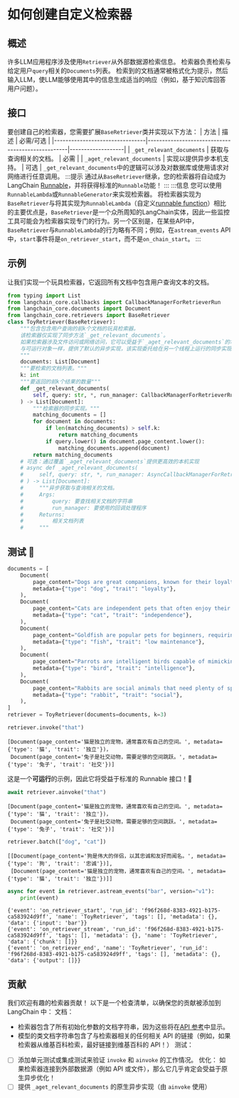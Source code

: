 # 如何创建自定义检索器
## 概述
许多LLM应用程序涉及使用`Retriever`从外部数据源检索信息。
检索器负责检索与给定用户`query`相关的`Documents`列表。
检索到的文档通常被格式化为提示，然后输入LLM，使LLM能够使用其中的信息生成适当的响应（例如，基于知识库回答用户问题）。
## 接口
要创建自己的检索器，您需要扩展`BaseRetriever`类并实现以下方法：
| 方法                         | 描述                                      | 必需/可选 |
|--------------------------------|--------------------------------------------------|-------------------|
| `_get_relevant_documents`      | 获取与查询相关的文档。               | 必需          |
| `_aget_relevant_documents`     | 实现以提供异步本机支持。       | 可选          |
`_get_relevant_documents`中的逻辑可以涉及对数据库或使用请求对网络进行任意调用。
:::提示
通过从`BaseRetriever`继承，您的检索器将自动成为LangChain [Runnable](/docs/concepts#interface)，并将获得标准的`Runnable`功能！
:::
:::信息
您可以使用`RunnableLambda`或`RunnableGenerator`来实现检索器。
将检索器实现为`BaseRetriever`与将其实现为`RunnableLambda`（自定义[runnable function](/docs/how_to/functions)）相比的主要优点是，`BaseRetriever`是一个众所周知的LangChain实体，因此一些监控工具可能会为检索器实现专门的行为。另一个区别是，在某些API中，`BaseRetriever`与`RunnableLambda`的行为略有不同；例如，在`astream_events` API中，`start`事件将是`on_retriever_start`，而不是`on_chain_start`。
:::
## 示例
让我们实现一个玩具检索器，它返回所有文档中包含用户查询文本的文档。
```python
from typing import List
from langchain_core.callbacks import CallbackManagerForRetrieverRun
from langchain_core.documents import Document
from langchain_core.retrievers import BaseRetriever
class ToyRetriever(BaseRetriever):
    """包含包含用户查询的前k个文档的玩具检索器。
    该检索器仅实现了同步方法`_get_relevant_documents`。
    如果检索器涉及文件访问或网络访问，它可以受益于`_aget_relevant_documents`的本机异步实现。
    与可运行对象一样，提供了默认的异步实现，该实现委托给在另一个线程上运行的同步实现。
    """
    documents: List[Document]
    """要检索的文档列表。"""
    k: int
    """要返回的前k个结果的数量"""
    def _get_relevant_documents(
        self, query: str, *, run_manager: CallbackManagerForRetrieverRun
    ) -> List[Document]:
        """检索器的同步实现。"""
        matching_documents = []
        for document in documents:
            if len(matching_documents) > self.k:
                return matching_documents
            if query.lower() in document.page_content.lower():
                matching_documents.append(document)
        return matching_documents
    # 可选：通过覆盖`_aget_relevant_documents`提供更高效的本机实现
    # async def _aget_relevant_documents(
    #     self, query: str, *, run_manager: AsyncCallbackManagerForRetrieverRun
    # ) -> List[Document]:
    #     """异步获取与查询相关的文档。
    #     Args:
    #         query: 要查找相关文档的字符串
    #         run_manager: 要使用的回调处理程序
    #     Returns:
    #         相关文档列表
    #     """
```
## 测试 🧪
```python
documents = [
    Document(
        page_content="Dogs are great companions, known for their loyalty and friendliness.",
        metadata={"type": "dog", "trait": "loyalty"},
    ),
    Document(
        page_content="Cats are independent pets that often enjoy their own space.",
        metadata={"type": "cat", "trait": "independence"},
    ),
    Document(
        page_content="Goldfish are popular pets for beginners, requiring relatively simple care.",
        metadata={"type": "fish", "trait": "low maintenance"},
    ),
    Document(
        page_content="Parrots are intelligent birds capable of mimicking human speech.",
        metadata={"type": "bird", "trait": "intelligence"},
    ),
    Document(
        page_content="Rabbits are social animals that need plenty of space to hop around.",
        metadata={"type": "rabbit", "trait": "social"},
    ),
]
retriever = ToyRetriever(documents=documents, k=3)
```
```python
retriever.invoke("that")
```
```output
[Document(page_content='猫是独立的宠物，通常喜欢有自己的空间。', metadata={'type': '猫', 'trait': '独立'})，
 Document(page_content='兔子是社交动物，需要足够的空间跳跃。', metadata={'type': '兔子', 'trait': '社交'})]
```
这是一个**可运行**的示例，因此它将受益于标准的 Runnable 接口！🤩
```python
await retriever.ainvoke("that")
```
```output
[Document(page_content='猫是独立的宠物，通常喜欢有自己的空间。', metadata={'type': '猫', 'trait': '独立'})，
 Document(page_content='兔子是社交动物，需要足够的空间跳跃。', metadata={'type': '兔子', 'trait': '社交'})]
```
```python
retriever.batch(["dog", "cat"])
```
```output
[[Document(page_content='狗是伟大的伴侣，以其忠诚和友好而闻名。', metadata={'type': '狗', 'trait': '忠诚'})],
 [Document(page_content='猫是独立的宠物，通常喜欢有自己的空间。', metadata={'type': '猫', 'trait': '独立'})]]
```
```python
async for event in retriever.astream_events("bar", version="v1"):
    print(event)
```
```output
{'event': 'on_retriever_start', 'run_id': 'f96f268d-8383-4921-b175-ca583924d9ff', 'name': 'ToyRetriever', 'tags': [], 'metadata': {}, 'data': {'input': 'bar'}}
{'event': 'on_retriever_stream', 'run_id': 'f96f268d-8383-4921-b175-ca583924d9ff', 'tags': [], 'metadata': {}, 'name': 'ToyRetriever', 'data': {'chunk': []}}
{'event': 'on_retriever_end', 'name': 'ToyRetriever', 'run_id': 'f96f268d-8383-4921-b175-ca583924d9ff', 'tags': [], 'metadata': {}, 'data': {'output': []}}
```
## 贡献
我们欢迎有趣的检索器贡献！
以下是一个检查清单，以确保您的贡献被添加到 LangChain 中：
文档：
* 检索器包含了所有初始化参数的文档字符串，因为这些将在[API 参考](https://api.python.langchain.com/en/stable/langchain_api_reference.html)中显示。
* 模型的类文档字符串包含了与检索器相关的任何相关 API 的链接（例如，如果检索器从维基百科检索，最好链接到维基百科的 API！）
测试：
* [ ] 添加单元测试或集成测试来验证 `invoke` 和 `ainvoke` 的工作情况。
优化：
如果检索器连接到外部数据源（例如 API 或文件），那么它几乎肯定会受益于原生异步优化！
* [ ] 提供 `_aget_relevant_documents` 的原生异步实现（由 `ainvoke` 使用）